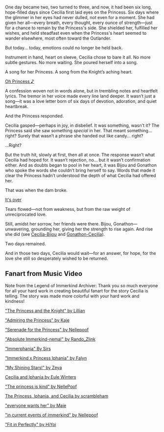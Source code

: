 <!-- title: A Knight's Love -->
<!-- relationship: Unrequited Love -->

One day became two, two turned to three, and now, it had been six long, hope-filled days since Cecilia first laid eyes on the Princess. Six days where the glimmer in her eyes had never dulled, not even for a moment. She had given her all—every breath, every thought, every ounce of strength—just for a chance to remain by the Princess's side. She shielded her, fulfilled her wishes, and held steadfast even when the Princess's heart seemed to wander elsewhere, most often toward the Outlander.

But today... today, emotions could no longer be held back.

Instrument in hand, heart on sleeve, Cecilia chose to bare it all. No more subtle gestures. No more waiting. She poured herself into a song.

A song for her Princess.
A song from the Knight’s aching heart.

[Oh Princess ♪](#embed:https://www.youtube.com/live/I75IWfMGVgM?t=7144)

A confession woven not in words alone, but in trembling notes and heartfelt lyrics. The tremor in her voice made every line land deeper. It wasn’t just a song—it was a love letter born of six days of devotion, adoration, and quiet heartbreak.

And the Princess responded.

Cecilia gasped—perhaps in joy, in disbelief. It was something, wasn't it? The Princess said she saw something _special_ in her. That meant something... right? Surely that wasn’t a phrase she handed out like candy... right?

...Right?

But the truth hit, slowly at first, then all at once. The response wasn’t what Cecilia had hoped for. It wasn’t rejection, no... but it wasn’t confirmation either. And as doubts began to pool in her heart, it was Bijou and Gonathon who spoke the words she couldn’t bring herself to say. Words that made it clear the Princess hadn’t understood the depth of what Cecilia had offered her.

That was when the dam broke.

[It's over](#embed:https://www.youtube.com/live/I75IWfMGVgM?si=u-PlbeDW8LMpZi8Y&t=9163)

Tears flowed—not from weakness, but from the raw weight of unreciprocated love.

Still, amidst her sorrow, her friends were there. Bijou, Gonathon—unwavering, grounding her, giving her the strength to rise again. And rise she did (see [Cecilia-Bijou](#edge:cecilia-bijou) and [Gonathon-Cecilia](#edge:cecilia-gigi)).

Two days remained.

And in those two days, Cecilia would wait—for an answer, for hope, for the love she still so desperately wished to be returned.

## Fanart from Music Video

Note from the Legend of Immerkind Archiver: Thank you so much everyone for all your hard work in creating beautiful fanart for the story Cecilia is telling. The story was made more colorful with your hard work and kindness!

["The Princess and the Knight" by Lillian](https://x.com/Lillian5090/status/1920258639580766280)

["Admiring the Princess" by Kaje](https://x.com/kaje_zu/status/1920142379383943206)

["Serenade for the Princess" by Nellepoof](https://x.com/nellepoof/status/1920139044693922274)

["Absolute Immerkind-nema!" by Rando_Zlink](https://x.com/Rando_ZLink/status/1920072518939132072)

["Immerphania" By Sirs](https://x.com/SirShadenfreude/status/1919955783967490180)

["Immerkind x Princess Iphania" by Falyn ](https://x.com/DetectiveFalyn/status/1919579661480169695)

["My Shining Stars!" by Zeya](https://x.com/NOminishki/status/1920011853004001565)

[Cecilia and Iphania by Eule Winters](https://x.com/Eule_Winters/status/1919969659094499795)

["The princess is kind" by NellePoof](https://x.com/nellepoof/status/1919079218916303097)

[The Princess, Iphania, and Cecilia by scrambleham](https://x.com/scrambleham/status/1920353533930487993)

["everyone wants her" by Maie](https://x.com/maiemuri/status/1919914115356885274)

["in current events of immerkind" by Nellepoof](https://x.com/nellepoof/status/1919448453266239514)

["Fit in Perfectly" by HiYoi](https://x.com/HatakeKelly/status/1920140228473630955)
